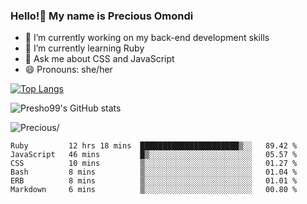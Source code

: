 ### Hello!👋 My name is Precious Omondi 

- 🔭 I’m currently working on my back-end development skills
- 🌱 I’m currently learning Ruby
- 💬 Ask me about CSS and JavaScript
- 😄 Pronouns: she/her



[![Top Langs](https://github-readme-stats.vercel.app/api/top-langs/?username=Presho99&langs_count=8&theme=dark)](https://github.com/Presho99/github-readme-stats)

![Presho99's GitHub stats](https://github-readme-stats.vercel.app/api?username=Presho99&show_icons=true&theme=dark)


<p align="left"> <img src=https://komarev.com/ghpvc/?username=Presho99&color=blueviolet alt=Precious/></p>






<!--START_SECTION:waka-->

```text
Ruby         12 hrs 18 mins  ██████████████████████▒░░   89.42 %
JavaScript   46 mins         █▒░░░░░░░░░░░░░░░░░░░░░░░   05.57 %
CSS          10 mins         ▒░░░░░░░░░░░░░░░░░░░░░░░░   01.27 %
Bash         8 mins          ▒░░░░░░░░░░░░░░░░░░░░░░░░   01.04 %
ERB          8 mins          ▒░░░░░░░░░░░░░░░░░░░░░░░░   01.01 %
Markdown     6 mins          ▒░░░░░░░░░░░░░░░░░░░░░░░░   00.80 %
```

<!--END_SECTION:waka-->

